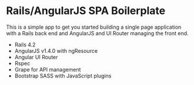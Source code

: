 # Rails/AngularJS SPA Boilerplate

This is a simple app to get you started building a single page application with a Rails back end and AngularJS and UI Router managing the front end. 

- Rails 4.2
- AngularJS v1.4.0 with ngResource
- Angular UI Router
- Rspec
- Grape for API management
- Bootstrap SASS with JavaScript plugins
